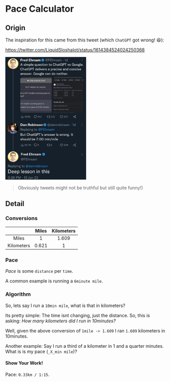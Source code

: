 # Pace Calculator

## Origin

The inspiration for this came from this tweet (which `ChatGPT` got wrong! 😆):

https://twitter.com/LiquidSloshalot/status/1614384524024250368

<img src="chatgpt-pace-convert.jpg" height="384">

> Obviously tweets might not be truthful but still quite funny!)

## Detail

### Conversions

|            | Miles | Kilometers |
|:----------:|:-----:|:----------:|
| Miles      | 1 | 1.609 |
| Kilometers | 0.621 | 1 |

### Pace

_Pace_ is some `distance` per `time`.

A common example is running a `6minute mile`.

### Algorithm

So, lets say I run a `10min mile`, what is that in kilometers?

Its pretty simple: The time isnt changing, just the distance. So,
this is asking: _How many kilometers did I run in 10minutes?_

Well, given the above conversion of `1mile -> 1.609` I ran `1.609`
kilometers in 10minutes.

Another example: Say I run a third of a kilometer in 1 and a quarter minutes.
What is is my pace (`_X_min mile`)?

#### Show Your Work!

Pace: `0.33km / 1:15`.

